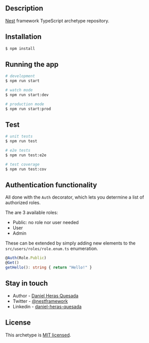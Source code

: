 ## Description

[Nest](https://github.com/nestjs/nest) framework TypeScript archetype repository.

## Installation

```bash
$ npm install
```

## Running the app

```bash
# development
$ npm run start

# watch mode
$ npm run start:dev

# production mode
$ npm run start:prod
```

## Test

```bash
# unit tests
$ npm run test

# e2e tests
$ npm run test:e2e

# test coverage
$ npm run test:cov
```

## Authentication functionality

All done with the `Auth` decorator, which lets you determine a list of authorized roles.

The are 3 available roles:

- Public: no role nor user needed
- User
- Admin

These can be extended by simply adding new elements to the `src/users/roles/role.enum.ts` enumeration.

```ts
@Auth(Role.Public)
@Get()
getHello(): string { return "Hello!" }
```

## Stay in touch

- Author - [Daniel Heras Quesada](https://dqnid.com)
- Twitter - [@nestframework](https://twitter.com/nestframework)
- Linkedin - [daniel-heras-quesada](https://www.linkedin.com/in/daniel-heras-quesada/)

## License

This archetype is [MIT licensed](LICENSE).

